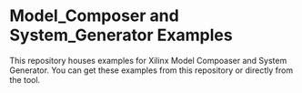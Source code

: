 # Model_Composer and System_Generator Examples

This repository houses examples for Xilinx Model Compoaser and System Generator. You can get these examples from this repository or directly from the tool.
